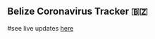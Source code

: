 ## Belize Coronavirus Tracker 🇧🇿

#see live updates [here](https://lmanzanero.github.io/belize-coronavirus-tracker/)